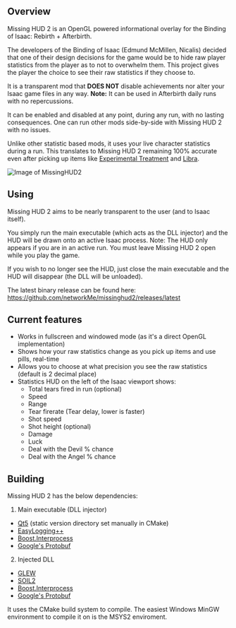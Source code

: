 ## Overview
Missing HUD 2 is an OpenGL powered informational overlay for the Binding of Isaac: Rebirth + Afterbirth.

The developers of the Binding of Isaac (Edmund McMillen, Nicalis) decided that one of their design decisions for the game would be to hide raw player statistics from the player as to not to overwhelm them. This project gives the player the choice to see their raw statistics if they choose to.

It is a transparent mod that **DOES NOT** disable achievements nor alter your Isaac game files in any way. **Note:** It can be used in Afterbirth daily runs with no repercussions.

It can be enabled and disabled at any point, during any run, with no lasting consequences. One can run other mods side-by-side with Missing HUD 2 with no issues.

Unlike other statistic based mods, it uses your live character statistics during a run. This translates to Missing HUD 2 remaining 100% accurate even after picking up items like [Experimental Treatment](http://bindingofisaacrebirth.gamepedia.com/Experimental_Treatment) and [Libra](http://bindingofisaacrebirth.gamepedia.com/Libra).

![Image of MissingHUD2](https://raw.githubusercontent.com/networkMe/missinghud2/master/doc/isaac-mhud2-example-141.jpg)

## Using
Missing HUD 2 aims to be nearly transparent to the user (and to Isaac itself).

You simply run the main executable (which acts as the DLL injector) and the HUD will be drawn onto an active Isaac process.
Note: The HUD only appears if you are in an active run. You must leave Missing HUD 2 open while you play the game.

If you wish to no longer see the HUD, just close the main executable and the HUD will disappear (the DLL will be unloaded).

The latest binary release can be found here:
https://github.com/networkMe/missinghud2/releases/latest

## Current features
* Works in fullscreen and windowed mode (as it's a direct OpenGL implementation)
* Shows how your raw statistics change as you pick up items and use pills, real-time
* Allows you to choose at what precision you see the raw statistics (default is 2 decimal place)
* Statistics HUD on the left of the Isaac viewport shows:
  * Total tears fired in run (optional)
  * Speed
  * Range
  * Tear firerate (Tear delay, lower is faster)
  * Shot speed
  * Shot height (optional)
  * Damage
  * Luck
  * Deal with the Devil % chance
  * Deal with the Angel % chance

## Building
Missing HUD 2 has the below dependencies:

1. Main executable (DLL injector)
  * [Qt5](http://www.qt.io/) (static version directory set manually in CMake)
  * [EasyLogging++](https://github.com/easylogging/easyloggingpp)
  * [Boost.Interprocess](http://www.boost.org/doc/libs/1_59_0/doc/html/interprocess.html)
  * [Google's Protobuf](https://github.com/google/protobuf)
2. Injected DLL
  * [GLEW](https://github.com/nigels-com/glew)
  * [SOIL2](https://bitbucket.org/SpartanJ/soil2)
  * [Boost.Interprocess](http://www.boost.org/doc/libs/1_59_0/doc/html/interprocess.html)
  * [Google's Protobuf](https://github.com/google/protobuf)
  
It uses the CMake build system to compile.
The easiest Windows MinGW environment to compile it on is the MSYS2 enviroment.